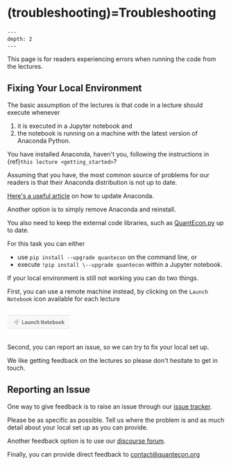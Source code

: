 # (troubleshooting)=Troubleshooting

```{contents}
---
depth: 2
---
```

This page is for readers experiencing errors when running the code from
the lectures.

## Fixing Your Local Environment

The basic assumption of the lectures is that code in a lecture should
execute whenever

1.  it is executed in a Jupyter notebook and
2.  the notebook is running on a machine with the latest version of
    Anaconda Python.

You have installed Anaconda, haven\'t you, following the instructions in
{ref}`this lecture <getting_started>`?

Assuming that you have, the most common source of problems for our
readers is that their Anaconda distribution is not up to date.

[Here\'s a useful
article](https://www.anaconda.com/keeping-anaconda-date/) on how to
update Anaconda.

Another option is to simply remove Anaconda and reinstall.

You also need to keep the external code libraries, such as [QuantEcon.py](https://quantecon.org/quantecon-py) up to date.

For this task you can either

-   use `pip install --upgrade quantecon` on the command
    line, or
-   execute `!pip install \--upgrade quantecon` within a
    Jupyter notebook.

If your local environment is still not working you can do two things.

First, you can use a remote machine instead, by clicking on the `Launch
Notebook` icon available for each lecture

![image](../_static/lecture_specific/troubleshooting/launch.png)

Second, you can report an issue, so we can try to fix your local set up.

We like getting feedback on the lectures so please don\'t hesitate to
get in touch.

## Reporting an Issue

One way to give feedback is to raise an issue through our [issue tracker](https://github.com/QuantEcon/lecture-source-py/issues).

Please be as specific as possible. Tell us where the problem is and as
much detail about your local set up as you can provide.

Another feedback option is to use our [discourse
forum](https://discourse.quantecon.org/).

Finally, you can provide direct feedback to <contact@quantecon.org>
